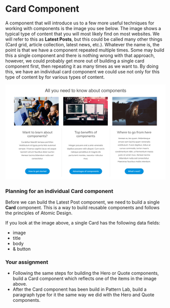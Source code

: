 # Card Component

A component that will introduce us to a few more useful techniques for working with components is the image you see below.   The image  shows a typical type of content that you will most likely find on most websites.  We will refer to this as **Latest Posts**, but this could be  called many other things \(Card grid, article collection, latest news, etc.\).  Whatever the name is, the point is that we have a component repeated multiple times.  Some may build this a single component and there is nothing wrong with that approach, however, we could probably get more out of building a single card component first, then repeating it as many times as we want to.  By doing this, we have an individual card component we could use not only for this type of content by for various types of content.

![Example of Latest Posts](../.gitbook/assets/collection.jpg)

### Planning for an individual Card component

Before we can build the Latest Post component, we need to build a single **Card** component.  This is a way to build reusable components and follows the principles of Atomic Design.

If  you look at the image above, a single Card has the following data fields:

* image
* title
* body
* & button

### Your assignment

* Following the same steps for building the Hero or Quote components, build a Card component which reflects one of the items in the image above.
* After the Card component has been build in Pattern Lab, build a paragraph type for it the same way we did with the Hero and Quote components.
